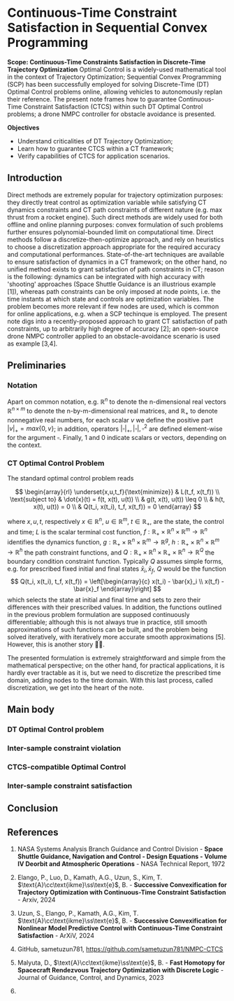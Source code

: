 # Continuous-Time Constraint Satisfaction in Sequential Convex Programming

**Scope: Continuous-Time Constraints Satisfaction in Discrete-Time Trajectory Optimization**
 Optimal Control is a widely-used mathematical tool in the context of Trajectory Optimization; Sequential Convex Programming (SCP) has been successfully employed for solving Discrete-Time (DT) Optimal Control problems online, allowing vehicles to autonomously replan their reference. The present note frames how to guarantee Continuous-Time Constraint Satisfaction (CTCS) within such DT Optimal Control problems; a drone NMPC controller for obstacle avoidance is presented.

**Objectives**
 - Understand criticalities of DT Trajectory Optimization;
 - Learn how to guarantee CTCS within a CT framework;
 - Verify capabilities of CTCS for application scenarios.

## Introduction
Direct methods are extremely popular for trajectory optimization purposes: they directly treat control as optimization variable while satisfying CT dynamics constraints and CT path constraints of different nature (e.g. max thrust from a rocket engine). Such direct methods are widely used for both offline and online planning purposes: convex formulation of such problems further ensures polynomial-bounded limit on computational time. Direct methods follow a discretize-then-optimize approach, and rely on heuristics to choose a discretization  approach appropriate for the required accuracy and computational performances. State-of-the-art techniques are available to ensure satisfaction of dynamics in a CT framework; on the other hand, no unified method exists to grant satisfaction of path constraints in CT; reason is the following: dynamics can be integrated with high accuracy with 'shooting' approaches (Space Shuttle Guidance is an illustrious example [1]), whereas path constraints can be only imposed at node points, i.e. the time instants at which state and controls are optimization variables. The problem becomes more relevant if few nodes are used, which is common for online applications, e.g. when a SCP techinque is employed. The present note digs into a recently-proposed approach to grant CT satisfaction of path constraints, up to arbitrarily high degree of accuracy [2]; an open-source drone NMPC controller applied to an obstacle-avoidance scenario is used as example [3,4].  

## Preliminaries
### Notation
Apart on common notation, e.g. $\mathbb{R}^n$ to denote the n-dimensional real vectors $\mathbb{R}^{n\times m}$ to denote the n-by-m-dimensional real matrices, and  $\mathbb{R}_+$ to denote nonnegative real numbers, for each scalar $v$ we define the positive part $|v|_+ = max\{0, v\}$; in addition, operators $|\square|_+, |\square|, \square^2$ are defined element-wise for the argument $\square$. Finally, $1$ and $0$ indicate scalars or vectors, depending on the context.

### CT Optimal Control Problem
The standard optimal control problem reads

$$
\begin{array}{rl}
\underset{x,u,t_f}{\text{minimize}} & L(t_f, x(t_f)) \\
\text{subject to} & \dot{x}(t) = f(t, x(t), u(t)) \\
& g(t, x(t), u(t)) \leq 0 \\
& h(t, x(t), u(t)) = 0 \\
& Q(t_i, x(t_i), t_f, x(t_f)) = 0
\end{array}
$$

where $x, u, t$, respectively $x \in \mathbb{R}^n$, $u \in \mathbb{R}^m$, $t \in \mathbb{R}_+$, are the state, the control and time; $L$ is the scalar terminal cost function, $f:\mathbb{R}_+\times \mathbb{R}^n \times\mathbb{R}^m \rightarrow \mathbb{R}^n$ identifies the dynamics function, $g:\mathbb{R}_+\times \mathbb{R}^n \times\mathbb{R}^m \rightarrow \mathbb{R}^g$, $h:\mathbb{R}_+\times \mathbb{R}^n \times\mathbb{R}^m \rightarrow \mathbb{R}^h$ the path constraint functions, and $Q:\mathbb{R}_+\times \mathbb{R}^n \times\mathbb{R}_+\times \mathbb{R}^n \rightarrow \mathbb{R}^Q$ the boundary condition constraint function. Typically $Q$ assumes simple forms, e.g. for prescribed fixed initial and final states $\bar{x}_i, \bar{x}_f$, $Q$ would be the function
$$
Q(t_i, x(t_i), t_f, x(t_f)) = \left[\begin{array}{c} x(t_i) - \bar{x}_i \\
                                                     x(t_f) - \bar{x}_f     \end{array}\right]
$$ 
which selects the state at initial and final time and sets to zero their differences with their prescribed values. In addition, the functions outlined in the previous problem formulation are supposed continuously differentiable; although this is not always true in practice, still smooth approximations of such functions can be built, and the problem being solved iteratively, with iteratively more accurate smooth approximations [5]. However, this is another story :guardsman:.

The presented formulation is extremely straightforward and simple from the mathematical perspective; on the other hand, for practical applications, it is hardly ever tractable as it is, but we need to discretize the prescribed time domain, adding nodes to the time domain. With this last process, called discretization, we get into the heart of the note.

## Main body
### DT Optimal Control problem 
### Inter-sample constraint violation
### CTCS-compatible Optimal Control
### Inter-sample constraint satisfaction

## Conclusion


## References
1. NASA Systems Analysis Branch Guidance and Control Division - **Space Shuttle Guidance, Navigation and Control - Design Equations - Volume IV Deorbit and Atmospheric Operations** - NASA Technical Report, 1972 

2. Elango, P., Luo, D., Kamath, A.G., Uzun, S., Kim, T. $\text{A}\cc\text{ikme}\ss\text{e}$, B. - **Successive Convexification for Trajectory Optimization with Continuous-Time Constraint Satisfaction** - Arxiv, 2024 

3. Uzun, S., Elango, P., Kamath, A.G., Kim, T. $\text{A}\cc\text{ikme}\ss\text{e}$, B. - **Successive Convexification for Nonlinear Model Predictive Control with Continuous-Time Constraint Satisfaction** - ArXiV, 2024

4. GitHub, sametuzun781, https://github.com/sametuzun781/NMPC-CTCS

5. Malyuta, D., $\text{A}\cc\text{ikme}\ss\text{e}$, B. - **Fast Homotopy for Spacecraft Rendezvous Trajectory Optimization with Discrete Logic** - Journal of Guidance, Control, and Dynamics, 2023

6.
